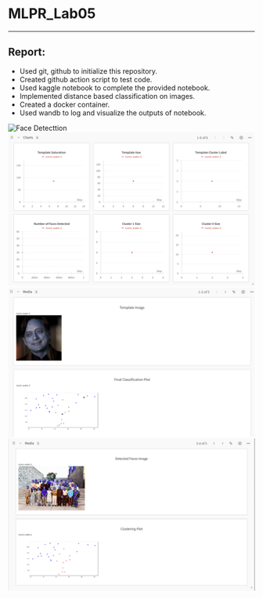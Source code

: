 # MLPR_Lab05
---

## Report:
- Used git, github to initialize this repository.
- Created github action script to test code.
- Used kaggle notebook to complete the provided notebook.
- Implemented distance based classification on images.
- Created a docker container.
- Used wandb to log and visualize the outputs of notebook.

![Face Detecttion](https://github.com/suraj1102/MLPR_Lab05/blob/main/report_images/face%20detection.png)
![wandb1](https://github.com/suraj1102/MLPR_Lab05/blob/main/report_images/wandb1.png)
![wandb2](https://github.com/suraj1102/MLPR_Lab05/blob/main/report_images/wandb2.png)
![wandb3](https://github.com/suraj1102/MLPR_Lab05/blob/main/report_images/wandb3.png)
